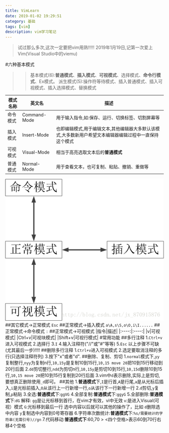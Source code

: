 ```yaml
---
title: VimLearn
date: 2019-01-02 19:29:51
category: 基础
tags: [vim]
description: vim学习笔记
---
```


>试过那么多次,这次一定要把vim用熟!!!!!
2019年1月19日,记第一次爱上Vim(Visual Studio中的viemu)    

#六种基本模式
>>基本模式(6):**普通模式**、**插入模式**、**可视模式**、选择模式、**命令行模式**、Ex模式。
派生模式(5):操作符等待模式、插入普通模式、插入可视模式、插入选择模式、替换模式

|模式名称|英文名|描述|
|------|------|-----|
|命令模式|Command-Mode|用于输入指令,如:保存、运行、切换标签、切割屏幕等|
|插入模式|Insert-Mode|也即编辑模式,用于编辑文本,其他编辑器大多默认该模式,大多数新用户希望文本编辑器编辑过程中一直保持这个模式|
|可视模式|Visual-Mode|相当于高亮选取文本后的**普通模式**|
|普通模式|Normal-Mode|用于查看文本，也可复制、粘贴、撤销、重做等|
![](/img/transfer.gif)
##其它模式->正常模式
`Esc`
##正常模式->插入模式
`a\A,s\S,o\O,i\I......`
##正常模式->命令模式
`:`
##正常模式->可视模式
|指令|描述|
|:----:|:----:|
|v|可视模式|
|Ctrl+v|可视块模式|
|Shift+v|可视行模式|
#常用功能
##多行注释
1.`Ctrl+v`进入可视模式
2.选择行
3.`I`
4.输入注释符("//"或"#"等等)
5.`Esc`
以上步骤不可缺(尤其最后一步)!!!!
##删除多行注释
1.`Ctrl+v`进入可视模式
2.选定要取消注释的多行(只选择注释符列)
3.按下"x"或者"d". 
##删除、复制、剪切
1.`normal`模式下,`yy`复制整行,`nyy`为复制n行,`10,15y`是复制10到15行,`10,15 move 20`把10到15行移动到20行后面
2.`dd`剪切整行,`ndd`为剪切n行,`10,15y`是剪切10到15行,`10,15d`删除10到15行,`10,15 move 20`把10到15行复制到20行后面
3.vim中`d`表示删除,实际上是剪切,要想真正删除使用`_d`即可。
##其他
1.**普通模式**下,`I`是行首,`A`是行尾,`a`是从光标后插入,`i`是光标前插入,`O`从该行上一行新增一行,`o`从该行下一行新增一行
2.`d`剪切,`y`复制,`p`粘贴
3.全选:**普通模式**下:`ggVG`
4.全部复制:**普通模式**下:`ggyG`
5.全部删除:**普通模式**下:`dG`
解释:
`gg`是让光标移到首行，在vim才有效，vi中无效 
`v`:是进入Visual(可视）模式 
`G`:光标移到最后一行 
选中内容以后就可以其他的操作了，比如 
`d`删除选中内容 
`y`复制选中内容到0号寄存器 
6.字符串次数统计:**普通模式**下:`%s/需要统计的字符串(无需引号)//gn`
7.代码移动:**普通模式下**:60,70 > <四个空格>表示60到70行右移4个空格